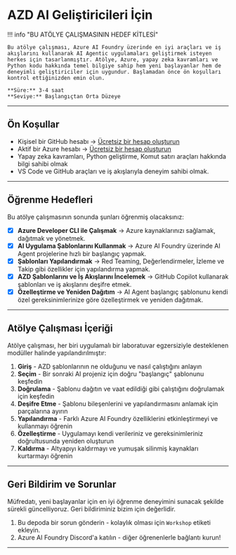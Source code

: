<!--
CO_OP_TRANSLATOR_METADATA:
{
  "original_hash": "e3a6c07efed58baba33b43c69174aef8",
  "translation_date": "2025-09-24T15:00:32+00:00",
  "source_file": "workshop/docs/instructions/0-Introduction.md",
  "language_code": "tr"
}
-->
# AZD AI Geliştiricileri İçin

!!! info "BU ATÖLYE ÇALIŞMASININ HEDEF KİTLESİ"
   
    Bu atölye çalışması, Azure AI Foundry üzerinde en iyi araçları ve iş akışlarını kullanarak AI Agentic uygulamaları geliştirmek isteyen herkes için tasarlanmıştır. Atölye, Azure, yapay zeka kavramları ve Python kodu hakkında temel bilgiye sahip hem yeni başlayanlar hem de deneyimli geliştiriciler için uygundur. Başlamadan önce ön koşulları kontrol ettiğinizden emin olun.

    **Süre:** 3-4 saat  
    **Seviye:** Başlangıçtan Orta Düzeye  

---

## Ön Koşullar

- Kişisel bir GitHub hesabı → [Ücretsiz bir hesap oluşturun](https://github.com/signup)
- Aktif bir Azure hesabı → [Ücretsiz bir hesap oluşturun](https://aka.ms/free)
- Yapay zeka kavramları, Python geliştirme, Komut satırı araçları hakkında bilgi sahibi olmak
- VS Code ve GitHub araçları ve iş akışlarıyla deneyim sahibi olmak.

---

## Öğrenme Hedefleri

Bu atölye çalışmasının sonunda şunları öğrenmiş olacaksınız:

- [X] **Azure Developer CLI ile Çalışmak** → Azure kaynaklarınızı sağlamak, dağıtmak ve yönetmek.
- [X] **AI Uygulama Şablonlarını Kullanmak** → Azure AI Foundry üzerinde AI Agent projelerine hızlı bir başlangıç yapmak.
- [X] **Şablonları Yapılandırmak** → Red Teaming, Değerlendirmeler, İzleme ve Takip gibi özellikler için yapılandırma yapmak.
- [X] **AZD Şablonlarını ve İş Akışlarını İncelemek** → GitHub Copilot kullanarak şablonları ve iş akışlarını deşifre etmek.
- [X] **Özelleştirme ve Yeniden Dağıtım** → AI Agent başlangıç şablonunu kendi özel gereksinimlerinize göre özelleştirmek ve yeniden dağıtmak.

---

## Atölye Çalışması İçeriği

Atölye çalışması, her biri uygulamalı bir laboratuvar egzersiziyle desteklenen modüller halinde yapılandırılmıştır:

1. **Giriş** - AZD şablonlarının ne olduğunu ve nasıl çalıştığını anlayın
1. **Seçim** - Bir sonraki AI projeniz için doğru "başlangıç" şablonunu keşfedin
1. **Doğrulama** - Şablonu dağıtın ve vaat edildiği gibi çalıştığını doğrulamak için keşfedin
1. **Deşifre Etme** - Şablonu bileşenlerini ve yapılandırmasını anlamak için parçalarına ayırın
1. **Yapılandırma** - Farklı Azure AI Foundry özelliklerini etkinleştirmeyi ve kullanmayı öğrenin
1. **Özelleştirme** - Uygulamayı kendi verileriniz ve gereksinimleriniz doğrultusunda yeniden oluşturun
1. **Kaldırma** - Altyapıyı kaldırmayı ve yumuşak silinmiş kaynakları kurtarmayı öğrenin

---

## Geri Bildirim ve Sorunlar

Müfredatı, yeni başlayanlar için en iyi öğrenme deneyimini sunacak şekilde sürekli güncelliyoruz. Geri bildiriminiz bizim için değerlidir.

1. Bu depoda bir sorun gönderin - kolaylık olması için `Workshop` etiketi ekleyin.
1. Azure AI Foundry Discord'a katılın - diğer öğrenenlerle bağlantı kurun!

---

